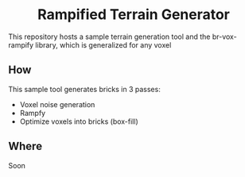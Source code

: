 <h1 align=center>Rampified Terrain Generator</h1>

This repository hosts a sample terrain generation tool and the br-vox-rampify library, which
is generalized for any voxel

## How
This sample tool generates bricks in 3 passes:
- Voxel noise generation
- Rampfy
- Optimize voxels into bricks (box-fill)

## Where
Soon
